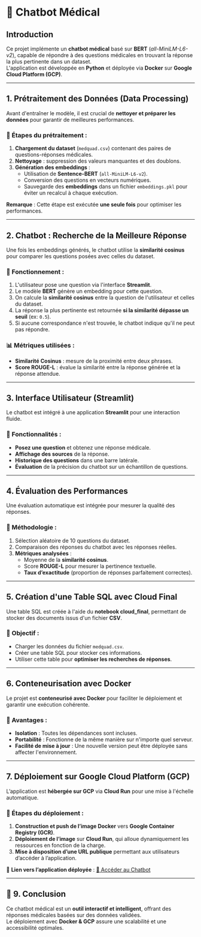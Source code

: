# 🏥 Chatbot Médical 

##  Introduction

Ce projet implémente un **chatbot médical** basé sur **BERT** (*all-MiniLM-L6-v2*), capable de répondre à des questions médicales en trouvant la réponse la plus pertinente dans un dataset.  
L'application est développée en **Python** et déployée via **Docker** sur **Google Cloud Platform (GCP)**.

---

##  1. Prétraitement des Données (Data Processing)

Avant d'entraîner le modèle, il est crucial de **nettoyer et préparer les données** pour garantir de meilleures performances.

### 🔹 Étapes du prétraitement :
1. **Chargement du dataset** (`medquad.csv`) contenant des paires de questions-réponses médicales.
2. **Nettoyage** : suppression des valeurs manquantes et des doublons.
3. **Génération des embeddings** :
   - Utilisation de **Sentence-BERT** (`all-MiniLM-L6-v2`).
   - Conversion des questions en vecteurs numériques.
   - Sauvegarde des **embeddings** dans un fichier `embeddings.pkl` pour éviter un recalcul à chaque exécution.

 **Remarque** : Cette étape est exécutée **une seule fois** pour optimiser les performances.

---

##  2. Chatbot : Recherche de la Meilleure Réponse

Une fois les embeddings générés, le chatbot utilise la **similarité cosinus** pour comparer les questions posées avec celles du dataset.

### 🔹 Fonctionnement :
1. L'utilisateur pose une question via l'interface **Streamlit**.
2. Le modèle **BERT** génère un embedding pour cette question.
3. On calcule la **similarité cosinus** entre la question de l'utilisateur et celles du dataset.
4. La réponse la plus pertinente est retournée **si la similarité dépasse un seuil** (ex: `0.5`).
5. Si aucune correspondance n'est trouvée, le chatbot indique qu'il ne peut pas répondre.

### 📊 Métriques utilisées :
- **Similarité Cosinus** : mesure de la proximité entre deux phrases.
- **Score ROUGE-L** : évalue la similarité entre la réponse générée et la réponse attendue.

---

##  3. Interface Utilisateur (Streamlit)

Le chatbot est intégré à une application **Streamlit** pour une interaction fluide.

### 🔹 Fonctionnalités :
- **Posez une question** et obtenez une réponse médicale.
- **Affichage des sources** de la réponse.
- **Historique des questions** dans une barre latérale.
- **Évaluation** de la précision du chatbot sur un échantillon de questions.

---

##  4. Évaluation des Performances

Une évaluation automatique est intégrée pour mesurer la qualité des réponses.

### 🔹 Méthodologie :
1. Sélection aléatoire de 10 questions du dataset.
2. Comparaison des réponses du chatbot avec les réponses réelles.
3. **Métriques analysées** :
   - Moyenne de la **similarité cosinus**.
   - Score **ROUGE-L** pour mesurer la pertinence textuelle.
   - **Taux d’exactitude** (proportion de réponses parfaitement correctes).

---

##  5. Création d'une Table SQL avec Cloud Final

Une table SQL est créée à l'aide du **notebook cloud_final**, permettant de stocker des documents issus d'un fichier **CSV**.

### 🔹 Objectif :
- Charger les données du fichier `medquad.csv`.
- Créer une table SQL pour stocker ces informations.
- Utiliser cette table pour **optimiser les recherches de réponses**.

---

##  6. Conteneurisation avec Docker

Le projet est **conteneurisé avec Docker** pour faciliter le déploiement et garantir une exécution cohérente.

### 🔹 Avantages :
- **Isolation** : Toutes les dépendances sont incluses.
- **Portabilité** : Fonctionne de la même manière sur n'importe quel serveur.
- **Facilité de mise à jour** : Une nouvelle version peut être déployée sans affecter l'environnement.

---

##  7. Déploiement sur Google Cloud Platform (GCP)

L’application est **hébergée sur GCP** via **Cloud Run** pour une mise à l'échelle automatique.

### 🔹 Étapes du déploiement :
1. **Construction et push de l’image Docker** vers **Google Container Registry (GCR)**.
2. **Déploiement de l’image** sur **Cloud Run**, qui alloue dynamiquement les ressources en fonction de la charge.
3. **Mise à disposition d’une URL publique** permettant aux utilisateurs d’accéder à l’application.

📌 **Lien vers l’application déployée** : [🔗 Accéder au Chatbot]([https://mon-chatbot-medical.cloud](https://feraziz-streamlit-1021317796643.europe-west1.run.app/))

---


## 🔗 9. Conclusion

Ce chatbot médical est un **outil interactif et intelligent**, offrant des réponses médicales basées sur des données validées.  
Le déploiement avec **Docker & GCP** assure une scalabilité et une accessibilité optimales.

